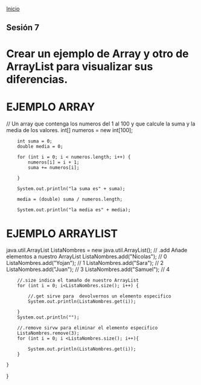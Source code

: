 <!-- No borrar o modificar -->
[Inicio](./index.md)

## Sesión 7 


<!-- Su documentación aquí -->

# Crear un ejemplo de Array y otro de ArrayList para visualizar sus diferencias.

 # EJEMPLO ARRAY

  // Un array que contenga los numeros del 1 al 100 y que calcule la suma y la media de los valores.
        int[] numeros = new int[100];

        int suma = 0;
        double media = 0;

        for (int i = 0; i < numeros.length; i++) {
            numeros[i] = i + 1;
            suma += numeros[i];

        }

        System.out.println("la suma es" + suma);

        media = (double) suma / numeros.length;

        System.out.println("la media es" + media);

# EJEMPLO ARRAYLIST

java.util.ArrayList <String> ListaNombres = new java.util.ArrayList();
        // .add Añade elementos a nuestro ArrayList
        ListaNombres.add("Nicolas"); // 0
        ListaNombres.add("Yojan"); // 1
        ListaNombres.add("Sara"); // 2
        ListaNombres.add("Juan"); // 3
        ListaNombres.add("Samuel"); // 4
        
        //.size indica el tamaño de nuestro ArrayList
        for (int i = 0; i<ListaNombres.size(); i++) {
            
            //.get sirve para  devolvernos un elemento especifico
            System.out.println(ListaNombres.get(i));
            
        }
        System.out.println("");
        
        //.remove sirvw para eliminar el elemento especifico
        ListaNombres.remove(3);
        for (int i = 0; i <ListaNombres.size(); i++){
            
            System.out.println(ListaNombres.get(i));
        }
        
    }
    
}




